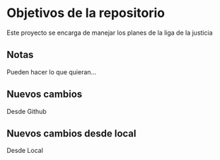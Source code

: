 # Objetivos de la repositorio

Este proyecto se encarga de manejar los planes de la liga de la justicia


## Notas
Pueden hacer lo que quieran...

## Nuevos cambios

Desde Github

## Nuevos cambios desde local

Desde Local
